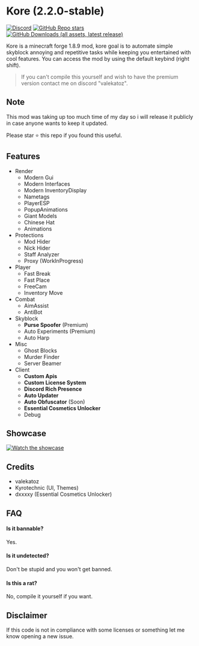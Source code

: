 # Kore (2.2.0-stable)

[![Discord](https://img.shields.io/discord/1196891678284460053?style=for-the-badge&logo=discord&label=discord&color=9089DA)](https://discord.gg/H4x6eFp9KR)
[![GitHub Repo stars](https://img.shields.io/github/stars/valekatoz/Kore?style=for-the-badge&label=stargazers&logo=esea&logoColor=FFA500&color=FFFF66)](https://github.com/valekatoz/Kore)
[![GitHub Downloads (all assets, latest release)](https://img.shields.io/github/downloads/valekatoz/Kore/latest/total?style=for-the-badge&logo=github&label=downloads&color=32CD32)](https://github.com/valekatoz/Kore/releases)

Kore is a minecraft forge 1.8.9 mod, kore goal is to automate simple skyblock annoying and repetitive tasks while keeping you entertained with cool features. 
You can access the mod by using the default keybind (right shift).

> If you can't compile this yourself and wish to have the premium version contact me on discord "valekatoz".

## Note

This mod was taking up too much time of my day so i will release it publicly in case anyone wants to keep it updated.

Please star ⭐ this repo if you found this useful.

## Features

- Render
  - Modern Gui
  - Modern Interfaces
  - Modern InventoryDisplay
  - Nametags
  - PlayerESP
  - PopupAnimations
  - Giant Models
  - Chinese Hat
  - Animations
- Protections
  - Mod Hider
  - Nick Hider
  - Staff Analyzer
  - Proxy (WorkInProgress)
- Player
  - Fast Break
  - Fast Place
  - FreeCam
  - Inventory Move
- Combat
  - AimAssist
  - AntiBot
- Skyblock
  - **Purse Spoofer** (Premium)
  - Auto Experiments (Premium)
  - Auto Harp
- Misc
  - Ghost Blocks
  - Murder Finder
  - Server Beamer
- Client
  - **Custom Apis**
  - **Custom License System**
  - **Discord Rich Presence**
  - **Auto Updater**
  - **Auto Obfuscator** (Soon)
  - **Essential Cosmetics Unlocker**
  - Debug


## Showcase

[![Watch the showcase](https://i.imgur.com/jP8TNcM.png)](https://www.veed.io/view/524a93c1-c681-40e2-8a2e-be6b40ffe39e)

## Credits

- valekatoz
- Kyrotechnic (UI, Themes)
- dxxxxy (Essential Cosmetics Unlocker)

## FAQ

#### Is it bannable?

Yes.

#### Is it undetected?

Don't be stupid and you won't get banned.

#### Is this a rat?

No, compile it yourself if you want.

## Disclaimer
If this code is not in compliance with some licenses or something let me know opening a new issue.
